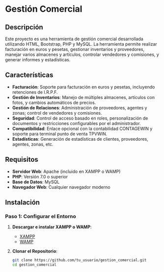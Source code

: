 # Gestión Comercial

## Descripción

Este proyecto es una herramienta de gestión comercial desarrollada utilizando HTML, Bootstrap, PHP y MySQL. La herramienta permite realizar facturación en euros y pesetas, gestionar inventarios y proveedores, manejar varios almacenes y artículos, controlar vendedores y comisiones, y generar informes y estadísticas.

## Características

- **Facturación**: Soporte para facturación en euros y pesetas, incluyendo retenciones de I.R.P.F.
- **Gestión de Inventarios**: Manejo de múltiples almacenes, artículos con fotos, y cambios automáticos de precios.
- **Gestión de Relaciones**: Administración de proveedores, agentes y zonas; control de vendedores y comisiones.
- **Seguridad**: Control de acceso basado en roles, personalización de documentos y restricciones configurables por el administrador.
- **Compatibilidad**: Enlace opcional con la contabilidad CONTAGEWIN y soporte para terminal punto de venta TPVWIN.
- **Estadísticas**: Generación de estadísticas de clientes, proveedores, agentes, zonas, etc.

## Requisitos

- **Servidor Web**: Apache (incluido en XAMPP o WAMP)
- **PHP**: Versión 7.0 o superior
- **Base de Datos**: MySQL
- **Navegador Web**: Cualquier navegador moderno

## Instalación

### Paso 1: Configurar el Entorno

1. **Descargar e instalar XAMPP o WAMP**:
   - [XAMPP](https://www.apachefriends.org/index.html)
   - [WAMP](http://www.wampserver.com/)

2. **Clonar el Repositorio**:
   ```bash
   git clone https://github.com/tu_usuario/gestion_comercial.git
   cd gestion_comercial
